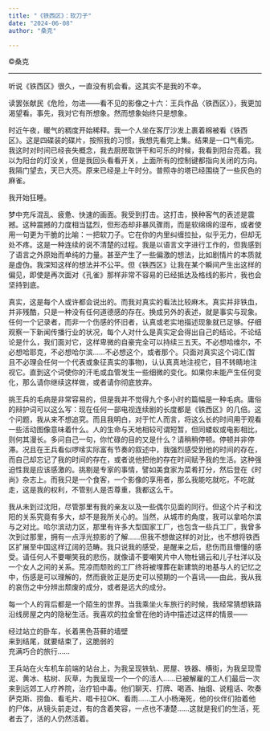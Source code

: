 ```yaml
---
title: "《铁西区》：软刀子"
date: "2024-06-08"
author: "桑克"

---
```



©桑克

---

听说《铁西区》很久，一直没有机会看。这其实不是我的不幸。

读罢张献民《危险，勿进——看不见的影像之十六：王兵作品〈铁西区〉》，我更加渴望看。事先，我对它有所想象。然而想象始终只是想象。

时近午夜，暖气的稠度开始稀释。我一个人坐在客厅沙发上裹着棉被看《铁西区》。这是四碟装的碟片，按照我的习惯，我想先看完上集。结果是一口气看完。我这时对时间已经丧失概念，我去厨房取饼干和可乐的时候，我看到阳台亮着。我以为阳台的灯没关，但是我回头看看开关，上面所有的控制键都指向关闭的方向。我隔门望去，天已大亮。原来已经是上午时分。普照寺的塔已经围绕了一些灰色的麻雀。

我开始狂睡。

梦中充斥混乱、疲惫、快速的画面。我受到打击。这打击，换种客气的表述是震撼。这种震撼的力度相当猛烈，但形态却非暴风骤雨，而是软绵绵的湿布，或者使用一句更为干脆的比喻：一把软刀子。它在你的内里纠缠拉扯，似乎无力，但却无处不疼。这是一种连续的说不清楚的过程。我是以语言文字进行工作的，但我感到了语言之外原始而单纯的力量。甚至产生了一些偏激的想法，比如剧情片的本质就是虚伪。我深知这样的想法并不公平。但《铁西区》让我在某个瞬间产生出这样的偏见，即使是再次面对《孔雀》那样非常不容易的已经抵达及格线的影片，我也会坚持到底。

真实，这是每个人或许都会说出的。而我对真实的看法比较麻木。真实并非铁血，并非残酷，只是一种没有任何道德感的存在。换成另外的表述，就是事实与现象。任何一个记录者，而非一个伤感的怀旧者，认真或老实地描述现象就已足够。仔细观察一下新闻传播行业的状况，每个人对什么是真实定会得出自己的结论。不论结论是什么，我们面对它，这样卑微的自豪完全可以持续三五天。不必想哈维尔，不必想哈耶克，不必想哈尔滨……不必想这个，或者那个。只面对真实这个词汇(暂且不必理会任何一个代表或象征真实的事物)，认认真真地注视它，目不转睛地注视它。直到这个词使你的汗毛或血管发生一些细微的变化。如果你未能产生任何变化，那么请你继续这样做，或者请你彻底放弃。

挑王兵的毛病是非常容易的，但是我并不觉得九个多小时的篇幅是一种毛病。庸俗的辩护词可以这么写：现在任何一部电视连续剧的长度都是《铁西区》的几倍。这个问题，我从来不想追究。而且我明白，对于忙人而言，将这么长的时间用于观看一些活动图像意味着什么。人的生命与天地相较可谓短暂，但同蝼蚁或电影相比，则何其漫长。多问自己一句，你忙碌的目的又是什么？请稍稍停顿。停顿并非停滞。况且在王兵看似啰嗦实际富有节奏的叙述中，我强烈感受到他的时间的存在，而自己却忘记了我的时间的存在，或者说他把他的存在时间赋予我的生活。这种强迫性我是应该感激的。挑剔是专家的事情，譬如美食家为菜肴打分，然后登在《时尚》杂志上。而我只是一个食客，一个影像的享用者，那么我能吃就吃，不吃就走，这是我的权利，不管别人是否尊重，我都这么干。

我从未到过沈阳，尽管那里有我的亲友以及一些偶尔见面的同行。但这个片子和沈阳的关系究竟有多大，却不是我所关心的。当然，从城市的角度，我可以拿哈尔滨与之对比。哈尔滨动力区，那里有许多大型国家工厂，也包含一些兵工厂，我曾多次到过那里，拥有一点浮光掠影的了解……但我不想做这样的对比，也不想将铁西区扩展至中国这样辽阔的范畴。我只说我的感受，是醒来之后，悲伤而且懵懂的感受。请任何人不要嘲笑我的悲伤，就像请不要嘲笑片中人物杜锡云和儿子杜洋以及一个女人之间的关系。荒凉而颓败的工厂终将被埋葬在新建筑的地基与人的记忆之中，伤感是可以理解的，然而衰败正是历史可以预期的一个喜讯——由此，我从我的哀伤之中分辨出颓废的成分，或者是远大的成分。

每一个人的背后都是一个陌生的世界。当我乘坐火车旅行的时候，我经常猜想铁路沿线房屋之内的隐秘生活。我喜欢的拉金曾在他的诗中描述过这样的情景——

经过站立的卧车，长着黑色苔藓的墙壁  
来到结尾，就要结束了，这脆弱的  
充满巧合的旅行……  

王兵站在火车机车前端的站台上，为我呈现铁轨、房屋、铁器、横街，为我呈现雪泥、黄冰、枯树、灰草，为我呈现一个一个的活人……已被解雇的工人们最后一次来到远郊工人疗养院，治疗铅中毒。他们聊天、打牌、喝酒、抽烟、说粗话、吹奏萨克斯、捞鱼、看毛片、唱卡拉OK、看雨……工人小杨淹死，他的伙伴们抬着他的尸体，从镜头前走过，有的含着笑容，一点也不凄楚……这就是我们的生活，死者去了，活的人仍然活着。